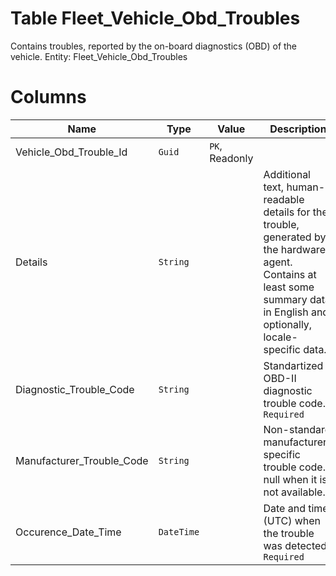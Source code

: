 # Table Fleet_Vehicle_Obd_Troubles

Contains troubles, reported by the on-board diagnostics (OBD) of the vehicle. Entity: Fleet_Vehicle_Obd_Troubles

# Columns

| Name | Type | Value | Description |
| - | - | - | --- |
|Vehicle_Obd_Trouble_Id|`Guid`|`PK`, Readonly||
|Details|`String`||Additional text, human-readable details for the trouble, generated by the hardware agent. Contains at least some summary data in English and optionally, locale-specific data. |
|Diagnostic_Trouble_Code|`String`||Standartized OBD-II diagnostic trouble code. `Required` |
|Manufacturer_Trouble_Code|`String`||Non-standard manufacturer-specific trouble code. null when it is not available. |
|Occurence_Date_Time|`DateTime`||Date and time (UTC) when the trouble was detected. `Required` |
